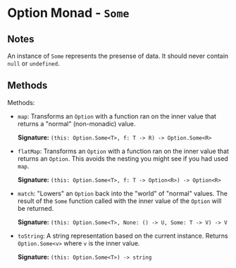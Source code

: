 # Option Monad - `Some`

## Notes

An instance of `Some` represents the presense of data. It should never contain `null` or `undefined`.

## Methods

Methods:

* `map`: Transforms an `Option` with a function ran on the inner value that returns a "normal" (non-monadic) value.
  
  **Signature:** `(this: Option.Some<T>, f: T -> R) -> Option.Some<R>`
* `flatMap`: Transforms an `Option` with a function ran on the inner value that returns an `Option`. This avoids the nesting you might see if you had used `map`.
  
  **Signature:** `(this: Option.Some<T>, f: T -> Option<R>) -> Option<R>`
* `match`: "Lowers" an `Option` back into the "world" of "normal" values. The result of the `Some` function called with the inner value of the `Option` will be returned.
  
  **Signature:** `(this: Option.Some<T>, None: () -> U, Some: T -> V) -> V`
* `toString`: A string representation based on the current instance. Returns `Option.Some<v>` where `v` is the inner value.
  
  **Signature:** `(this: Option.Some<T>) -> string`
